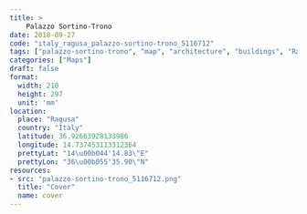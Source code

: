 ```yaml
---
title: > 
    Palazzo Sortino-Trono
date: 2018-09-27
code: "italy_ragusa_palazzo-sortino-trono_5116712"
tags: ["palazzo-sortino-trono", "map", "architecture", "buildings", "Ragusa", "Italy"]
categories: ["Maps"]
draft: false
format:
  width: 210
  height: 297
  unit: 'mm'
location:
  place: "Ragusa"
  country: "Italy"
  latitude: 36.92663928133986
  longitude: 14.737453113312364
  prettyLat: "14\u00b044'14.83\"E"
  prettyLon: "36\u00b055'35.90\"N"
resources:
- src: "palazzo-sortino-trono_5116712.png"
  title: "Cover"
  name: cover
---
```

